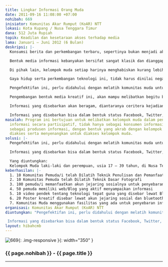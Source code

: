 ```yaml
---
title: Lingkar Informasi Orang Muda
date: 2011-09-16 11:08:00 +07:00
nohibah: 669
inisiator: Komunitas Akar Rumput (KoAR) NTT
lokasi: Kota Kupang / Nusa Tenggara Timur
dana: 512 Juta Rupiah
topik: Keadilan dan kesetaraan akses terhadap media
lama: Januari – Juni 2012 (6 Bulan)
deskripsi: |-
  Konsumsi berita dan perkembangan terbaru, sepertinya bukan menjadi aktivitas yang akrab bagi sebagian besar kelompok muda. Selain karena kesulitan mengakses informasi media, ketertarikan terhadap bentuk media informasi turut mempengaruhi keinginan kelompok muda untuk mengakses informasi yang ada.

  Bentuk media informasi kebanyakan bersifat sangat klasik dan dianggap kuno serta tak sejalan dengan perkembangan pemuda, selain karena alasan praktis, menghabiskan waktu untuk membawa dan membaca media klasik tentu bukan menjadi gaya hidup kelompok muda jaman sekarang.

  Di pihak lain, kelompok muda setiap harinya menghabiskan kurang lebih 10 jam untuk mengakses jejaring social (mis: facebook, Twitter, Blogspot), yang paling sederhana adalah mengakses telephone genggam (HP) yang kini telah banyak dilengkapi berbagai fitur untuk berbagi, diantaranya internet dan Bluetooth, atau yang paling banyak diakses adalah SMS.

  Gaya hidup serta perkembangan teknologi ini, tidak harus dinilai negative, sebab bila dioptimalkan secara baik, akan lebih mengefektifkan kemanfaatan keberadaan media sebagai saluran informasi dengan daya jangkau yang lebih luas.

  Pengefektifan ini, perlu didahului dengan melatih komunitas muda untuk meramu kejadian yang ditemui menjadi sebuah informasi yang layak diakses, dengan durasi yang efektif (singkat namun jelas), serta bentuk yang kreatif sehingga menyenangkan untuk diakses.

  Pengembangan bentuk media kreatif ini, akan mampu melibatkan begitu banyak kelompok muda, tidak saja sebagai konsumen informasi, tetapi juga menjadi produsen informasi secara partisipatif.

  Informasi yang disebarkan akan beragam, diantaranya ceritera kejadian, penyebaran informasi teknologi tepat guna, pertanian, peternakan, informasi pembelaan serta jenis informasi lainnya.

  Informasi yang disebarkan bisa dalam bentuk status Facebook, Twitter, Blog, Artikel Pendek, Video Pendek (memudahkan untuk disebar menggunakan Bluetooth), Ceritera Gambar maupun SMS Gateway.
masalah: Program ini bertujuan untuk melibatkan kelompok muda dalam pengelolaan media
  informasi secara partisipatif, tidak hanya sebagai konsumen informasi tetapi juga
  sebagai produsen informasi, dengan bentuk yang akrab dengan kelompok muda, mudah
  diakses serta menyenangkan untuk diakses kelompok muda.
solusi: |-
  Pengefektifan ini, perlu didahului dengan melatih komunitas muda untuk meramu kejadian yang ditemui menjadi sebuah informasi yang layak diakses, dengan durasi yang efektif (singkat namun jelas), serta bentuk yang kreatif sehingga menyenangkan untuk diakses.

  Informasi yang disebarkan bisa dalam bentuk status Facebook, Twitter, Blog, Artikel Pendek, Video Pendek (memudahkan untuk disebar menggunakan Bluetooth), Ceritera Gambar maupun SMS Gateway.

  Yang diuntungkan:
  Kelompok Muda laki-laki dan perempuan, usia 17 – 39 tahun, di Nusa Tenggara Timur.
keberhasilan: |-
  1. 10 Komunitas Pemuda/i telah Dilatih Teknik Penulisan dan Pemanfaatan Jejaring Sosial untuk Penyebaran Informasi.
  2. 10 Komunitas Pemuda telah Dilatih Teknik Dasar Fotografi
  3. 100 pemuda/i memanfaatkan akun jejaring sosialnya untuk penyebaran informasi (Tulisan, Gambar, Tautan, dsb)
  4. 50 pemuda memiliki web/Blog yang aktif menyampaikan informasi
  5. 10 video pendek tentang teknologi tepat guna yang disebar lewat Bluetooth ke 100 HP
  6. 20 Poster kreatif disebar lewat akun jejaring sosial dan bluetooth.
  7. Komunitas Muda menggunakan fasilitas yang ada untuk penyebaran informasi
organisasi: Komunitas Akar Rumput (KoAR) NTT
diuntungkan: "Pengefektifan ini, perlu didahului dengan melatih komunitas muda untuk meramu kejadian yang ditemui menjadi sebuah informasi yang layak diakses, dengan durasi yang efektif (singkat namun jelas), serta bentuk yang kreatif sehingga menyenangkan untuk diakses.

 Informasi yang disebarkan bisa dalam bentuk status Facebook, Twitter, Blog, Artikel Pendek, Video Pendek (memudahkan untuk disebar menggunakan Bluetooth), Ceritera Gambar maupun SMS Gateway."
layout: hibahcmb
---
```


![669](/static/img/hibahcmb/669.png){: .img-responsive }{: width="350" }

### {{ page.nohibah }} - {{ page.title }}

---
